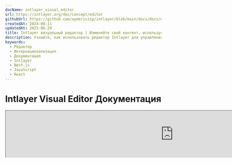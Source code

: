 ```yaml
---
docName: intlayer_visual_editor
url: https://intlayer.org/doc/concept/editor
githubUrl: https://github.com/aymericzip/intlayer/blob/main/docs/docs/en/intlayer_visual_editor.md
createdAt: 2024-08-11
updatedAt: 2025-06-29
title: Intlayer визуальный редактор | Изменяйте свой контент, используя визуальный редактор
description: Узнайте, как использовать редактор Intlayer для управления вашим многоязычным веб-сайтом. Следуйте шагам в этой онлайн-документации, чтобы настроить ваш проект за несколько минут.
keywords:
  - Редактор
  - Интернационализация
  - Документация
  - Intlayer
  - Next.js
  - JavaScript
  - React
---
```


# Intlayer Visual Editor Документация

<iframe title="Visual Editor + CMS for Your Web App: Intlayer Explained" class="m-auto aspect-[16/9] w-full overflow-hidden rounded-lg border-0" allow="autoplay; gyroscope;" loading="lazy" width="1080" height="auto" src="https://www.youtube.com/embed/UDDTnirwi_4?autoplay=0&amp;origin=http://intlayer.org&amp;controls=0&amp;rel=1"/>

Intlayer Visual Editor , это инструмент, который оборачивает ваш веб-сайт для взаимодействия с вашими файлами декларации контента с использованием визуального редактора.

![Интерфейс Intlayer Visual Editor](https://github.com/aymericzip/intlayer/blob/main/docs/assets/visual_editor.gif)

Пакет `intlayer-editor` основан на Intlayer и доступен для JavaScript приложений, таких как React (Create React App), Vite + React и Next.js.

## Визуальный редактор vs CMS

Intlayer Visual Editor , это инструмент, который позволяет управлять вашим контентом в визуальном редакторе для локальных словарей. После внесения изменений контент будет заменен в кодовой базе. Это означает, что приложение будет пересобрано, и страница будет перезагружена для отображения нового контента.

В отличие от этого, [Intlayer CMS](https://github.com/aymericzip/intlayer/blob/main/docs/docs/ru/intlayer_CMS.md) , это инструмент, который позволяет управлять вашим контентом в визуальном редакторе для удаленных словарей. После внесения изменений контент **не** будет влиять на вашу кодовую базу. И веб-сайт автоматически отобразит измененный контент.

## Интеграция Intlayer в ваше приложение

Для получения более подробной информации о том, как интегрировать Intlayer, см. соответствующий раздел ниже:

### Интеграция с Next.js

Для интеграции с Next.js обратитесь к [руководству по настройке](https://github.com/aymericzip/intlayer/blob/main/docs/docs/ru/intlayer_with_nextjs_15.md).

### Интеграция с Create React App

Для интеграции с Create React App обратитесь к [руководству по настройке](https://github.com/aymericzip/intlayer/blob/main/docs/docs/ru/intlayer_with_create_react_app.md).

### Интеграция с Vite + React

Для интеграции с Vite + React обратитесь к [руководству по настройке](https://github.com/aymericzip/intlayer/blob/main/docs/docs/ru/intlayer_with_vite+react.md).

## Как работает Intlayer Editor

Визуальный редактор в приложении включает в себя две вещи:

- Фронтенд-приложение, которое отображает ваш веб-сайт в iframe. Если ваш веб-сайт использует Intlayer, визуальный редактор автоматически обнаружит ваш контент и позволит вам взаимодействовать с ним. После внесения изменений вы сможете скачать изменения.

- После нажатия кнопки загрузки визуальный редактор отправит запрос на сервер для замены ваших файлов декларации контента новым контентом (где бы эти файлы ни были объявлены в вашем проекте).

> Обратите внимание, что на данный момент Intlayer Editor записывает ваши файлы декларации контента в формате JSON.

## Установка

После настройки Intlayer в вашем проекте просто установите `intlayer-editor` как зависимость для разработки:

```bash packageManager="npm"
npm install intlayer-editor --save-dev
```

```bash packageManager="yarn"
yarn add intlayer-editor --save-dev
```

```bash packageManager="pnpm"
pnpm add intlayer-editor --save-dev
```

## Конфигурация

В вашем файле конфигурации Intlayer вы можете настроить параметры редактора:

```typescript fileName="intlayer.config.ts" codeFormat="typescript"
import type { IntlayerConfig } from "intlayer";

const config: IntlayerConfig = {
  // ... другие настройки конфигурации
  editor: {
    /**
     * Обязательно
     * URL приложения.
     * Это URL, на который нацелен визуальный редактор.
     * Пример: 'http://localhost:3000'
     */
    applicationURL: process.env.INTLAYER_APPLICATION_URL,
    /**
     * Необязательно
     * По умолчанию `true`. Если `false`, редактор неактивен и недоступен.
     * Может использоваться для отключения редактора в определенных средах, например, в продакшене.
     */
    enabled: process.env.INTLAYER_ENABLED,
    /**
     * Необязательно
     * По умолчанию `8000`.
     * Порт сервера редактора.
     */
    port: process.env.INTLAYER_PORT,
    /**
     * Необязательно
     * По умолчанию "http://localhost:8000"
     * URL сервера редактора.
     */
    editorURL: process.env.INTLAYER_EDITOR_URL,
  },
};

export default config;
```

```javascript fileName="intlayer.config.mjs" codeFormat="esm"
/** @type {import('intlayer').IntlayerConfig} */
const config = {
  // ... другие настройки конфигурации
  editor: {
    /**
     * Обязательно
     * URL приложения.
     * Это URL, на который нацелен визуальный редактор.
     * Пример: 'http://localhost:3000'
     */
    applicationURL: process.env.INTLAYER_APPLICATION_URL,
    /**
     * Необязательно
     * По умолчанию `true`. Если `false`, редактор неактивен и недоступен.
     * Может использоваться для отключения редактора в определенных средах, например, в продакшене.
     */
    enabled: process.env.INTLAYER_ENABLED,
    /**
     * Необязательно
     * По умолчанию `8000`.
     * Порт, используемый сервером визуального редактора.
     */
    port: process.env.INTLAYER_PORT,
    /**
     * Необязательно
     * По умолчанию "http://localhost:8000"
     * URL сервера редактора для доступа из приложения. Используется для ограничения источников, которые могут взаимодействовать с приложением по соображениям безопасности. Если установлено значение `'*'`, редактор доступен из любого источника. Должен быть установлен, если порт изменен или если редактор размещен на другом домене.
     */
    editorURL: process.env.INTLAYER_EDITOR_URL,
  },
};

export default config;
```

```javascript fileName="intlayer.config.cjs" codeFormat="commonjs"
/** @type {import('intlayer').IntlayerConfig} */
const config = {
  // ... другие настройки конфигурации
  editor: {
    /**
     * Обязательно
     * URL приложения.
     * Это URL, на который нацелен визуальный редактор.
     */
    applicationURL: process.env.INTLAYER_APPLICATION_URL,
    /**
     * Необязательно
     * По умолчанию `8000`.
     * Порт сервера редактора.
     */
    port: process.env.INTLAYER_PORT,
    /**
     * Необязательно
     * По умолчанию "http://localhost:8000"
     * URL сервера редактора.
     */
    editorURL: process.env.INTLAYER_EDITOR_URL,
    /**
     * Необязательно
     * По умолчанию `true`. Если `false`, редактор неактивен и недоступен.
     * Может использоваться для отключения редактора в определенных средах, например, в продакшене.
     */
    enabled: process.env.INTLAYER_ENABLED,
  },
};

module.exports = config;
```

> Чтобы увидеть все доступные параметры, обратитесь к [документации по конфигурации](https://github.com/aymericzip/intlayer/blob/main/docs/docs/ru/configuration.md).

## Использование редактора

1. После установки редактора вы можете запустить его с помощью следующей команды:

   ```bash packageManager="npm"
   npx intlayer-editor start
   ```

   ```bash packageManager="yarn"
   yarn intlayer-editor start
   ```

   ```bash packageManager="pnpm"
   pnpm intlayer-editor start
   ```

   > **Обратите внимание, что ваше приложение должно работать параллельно.** URL приложения должен совпадать с тем, который вы указали в конфигурации редактора (`applicationURL`).

2. Затем откройте предоставленный URL. По умолчанию `http://localhost:8000`.

   Вы можете просмотреть каждое поле, индексированное Intlayer, наведя курсор на ваш контент.

   ![Наведение на контент](https://github.com/aymericzip/intlayer/blob/main/docs/assets/intlayer_editor_hover_content.png)

3. Если ваш контент выделен, вы можете долго нажимать на него, чтобы отобразить панель редактирования.

## Отладка

Если вы столкнулись с какими-либо проблемами с визуальным редактором, проверьте следующее:

- Визуальный редактор и приложение работают.

- Конфигурация [`editor`](https://intlayer.org/ru/doc/concept/configuration#editor-configuration) правильно настроена в вашем файле конфигурации Intlayer.

  - Обязательные поля:
    - URL приложения должен совпадать с тем, который вы указали в конфигурации редактора (`applicationURL`).

- Визуальный редактор использует iframe для отображения вашего веб-сайта. Убедитесь, что политика безопасности контента (CSP) вашего веб-сайта позволяет URL CMS как `frame-ancestors` ('http://localhost:8000' по умолчанию). Проверьте консоль редактора на наличие ошибок.
